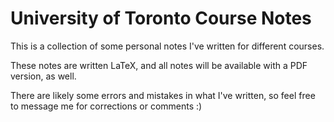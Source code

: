 # University of Toronto Course Notes
This is a collection of some personal notes I've written for different courses.

These notes are written LaTeX, and all notes will be available with a PDF version, as well. 

There are likely some errors and mistakes in what I've written, so feel free to message me for corrections or comments :)
